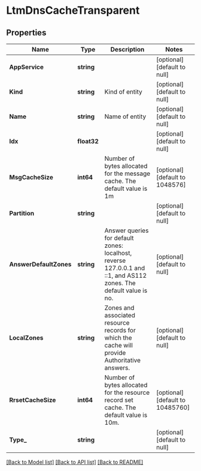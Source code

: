 # LtmDnsCacheTransparent

## Properties
Name | Type | Description | Notes
------------ | ------------- | ------------- | -------------
**AppService** | **string** |  | [optional] [default to null]
**Kind** | **string** | Kind of entity | [optional] [default to null]
**Name** | **string** | Name of entity | [optional] [default to null]
**Idx** | **float32** |  | [optional] [default to null]
**MsgCacheSize** | **int64** | Number of bytes allocated for the message cache. The default value is 1m | [optional] [default to 1048576]
**Partition** | **string** |  | [optional] [default to null]
**AnswerDefaultZones** | **string** | Answer queries for default zones: localhost, reverse 127.0.0.1 and ::1, and AS112 zones. The default value is no. | [optional] [default to null]
**LocalZones** | **string** | Zones and associated resource records for which the cache will provide Authoritative answers. | [optional] [default to null]
**RrsetCacheSize** | **int64** | Number of bytes allocated for the resource record set cache. The default value is 10m. | [optional] [default to 10485760]
**Type_** | **string** |  | [optional] [default to null]

[[Back to Model list]](../README.md#documentation-for-models) [[Back to API list]](../README.md#documentation-for-api-endpoints) [[Back to README]](../README.md)



